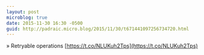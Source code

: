 ```yaml
---
layout: post
microblog: true
date: 2015-11-30 16:30 -0500
guid: http://padraic.micro.blog/2015/11/30/t671441097256734720.html
---
```

» Retryable operations [https://t.co/NLUKuh2Tps](https://t.co/NLUKuh2Tps)

